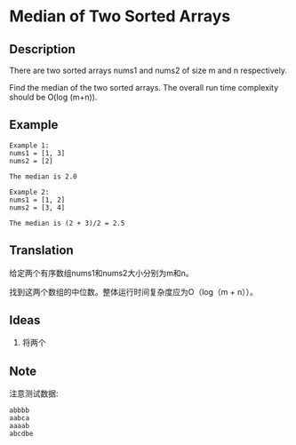 # Median of Two Sorted Arrays
## Description
There are two sorted arrays nums1 and nums2 of size m and n respectively.

Find the median of the two sorted arrays. The overall run time complexity should be O(log (m+n)).

## Example
```$xslt
Example 1:
nums1 = [1, 3]
nums2 = [2]

The median is 2.0

Example 2:
nums1 = [1, 2]
nums2 = [3, 4]

The median is (2 + 3)/2 = 2.5
```
## Translation
给定两个有序数组nums1和nums2大小分别为m和n。 

找到这两个数组的中位数。整体运行时间复杂度应为O（log（m + n））。
## Ideas
1. 将两个
## Note
注意测试数据:

```$xslt
abbbb
aabca
aaaab
abcdbe
``` 